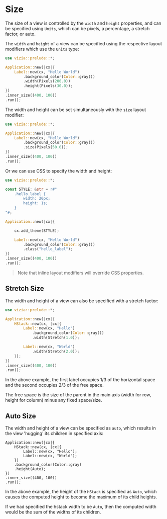 # Size

The size of a view is controlled by the `width` and `height` properties, and can be specified using `Units`, which can be pixels, a percentage, a stretch factor, or auto.

The `width` and `height` of a view can be specified using the respective layout modifiers which use the `Units` type:

```rust
use vizia::prelude::*;

Application::new(|cx|{
    Label::new(cx, "Hello World")
        .background_color(Color::gray())
        .width(Pixels(200.0))
        .height(Pixels(30.0));
})
.inner_size((400, 100))
.run();
```

The width and height can be set simultaneously with the `size` layout modifier:

```rust
use vizia::prelude::*;

Application::new(|cx|{
    Label::new(cx, "Hello World")
        .background_color(Color::gray())
        .size(Pixels(50.0));
})
.inner_size((400, 100))
.run();
```

Or we can use CSS to specify the width and height:

```rust
use vizia::prelude::*;

const STYLE: &str = r#"
    .hello_label {
        width: 20px;
        height: 1s;
    }
"#;

Application::new(|cx|{

    cx.add_theme(STYLE);

    Label::new(cx, "Hello World")
        .background_color(Color::gray())
        .class("hello_label");
})
.inner_size((400, 100))
.run();
```

> Note that inline layout modifiers will override CSS properties. 

## Stretch Size

The width and height of a view can also be specified with a stretch factor:

```rust
use vizia::prelude::*;

Application::new(|cx|{
    HStack::new(cx, |cx|{
        Label::new(cx, "Hello")
            .background_color(Color::gray())
            .width(Stretch(1.0));

        Label::new(cx, "World")
            .width(Stretch(2.0));
    });
})
.inner_size((400, 100))
.run();
```

In the above example, the first label occupies 1/3 of the horizontal space and the second occupies 2/3 of the free space.

The free space is the size of the parent in the main axis (width for row, height for column) minus any fixed space/size. 

## Auto Size

The width and height of a view can be specified as `auto`, which results in the view 'hugging' its children in specified axis:

```
Application::new(|cx|{
    HStack::new(cx, |cx|{
        Label::new(cx, "Hello");
        Label::new(cx, "World");
    })
    .background_color(Color::gray)
    .height(Auto);
})
.inner_size((400, 100))
.run();
```

In the above example, the height of the `HStack` is specified as `Auto`, which causes the computed height to become the maximum of its child heights.

If we had specified the hstack width to be `Auto`, then the computed width would be the sum of the widths of its children.